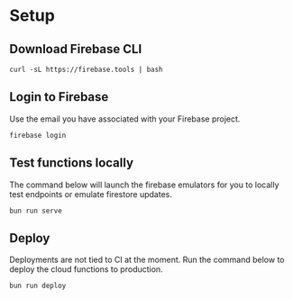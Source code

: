 # Setup

## Download Firebase CLI

```shell
curl -sL https://firebase.tools | bash
```

## Login to Firebase

Use the email you have associated with your Firebase project.

```shell
firebase login
```

## Test functions locally

The command below will launch the firebase emulators for you to locally test endpoints or emulate firestore updates.

```shell
bun run serve
```

## Deploy

Deployments are not tied to CI at the moment. Run the command below to deploy the cloud functions to production.

```shell
bun run deploy
```
